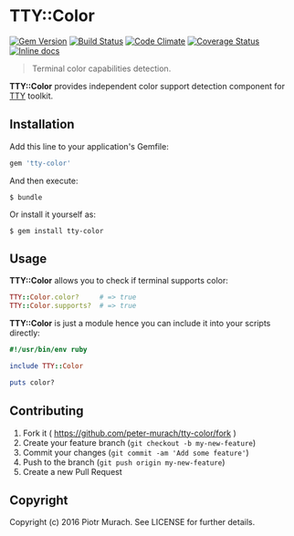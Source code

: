 # TTY::Color
[![Gem Version](https://badge.fury.io/rb/tty-color.svg)][gem]
[![Build Status](https://secure.travis-ci.org/peter-murach/tty-color.svg?branch=master)][travis]
[![Code Climate](https://codeclimate.com/github/peter-murach/tty-color/badges/gpa.svg)][codeclimate]
[![Coverage Status](https://coveralls.io/repos/peter-murach/tty-color/badge.svg)][coverage]
[![Inline docs](http://inch-ci.org/github/peter-murach/tty-color.svg?branch=master)][inchpages]

[gem]: http://badge.fury.io/rb/tty-color
[travis]: http://travis-ci.org/peter-murach/tty-color
[codeclimate]: https://codeclimate.com/github/peter-murach/tty-color
[coverage]: https://coveralls.io/r/peter-murach/tty-color
[inchpages]: http://inch-ci.org/github/peter-murach/tty-color

> Terminal color capabilities detection.

**TTY::Color** provides independent color support detection component for [TTY](https://github.com/peter-murach/tty) toolkit.

## Installation

Add this line to your application's Gemfile:

```ruby
gem 'tty-color'
```

And then execute:

    $ bundle

Or install it yourself as:

    $ gem install tty-color

## Usage

**TTY::Color** allows you to check if terminal supports color:

```ruby
TTY::Color.color?     # => true
TTY::Color.supports?  # => true
```

**TTY::Color** is just a module hence you can include it into your scripts directly:

```ruby
#!/usr/bin/env ruby

include TTY::Color

puts color?
```

## Contributing

1. Fork it ( https://github.com/peter-murach/tty-color/fork )
2. Create your feature branch (`git checkout -b my-new-feature`)
3. Commit your changes (`git commit -am 'Add some feature'`)
4. Push to the branch (`git push origin my-new-feature`)
5. Create a new Pull Request

## Copyright

Copyright (c) 2016 Piotr Murach. See LICENSE for further details.
